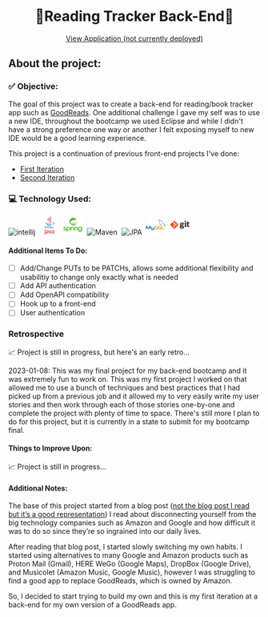 <div align="center">
  <h1>📖Reading Tracker Back-End📖</h1>
  <a href=#>View Application (not currently deployed)</a>
</div>

## About the project:

### ✅ Objective:
The goal of this project was to create a back-end for reading/book tracker app such as [GoodReads](https://www.goodreads.com/). One additional challenge I gave my self was to use a new IDE, throughout the bootcamp we used Eclipse and while I didn't have a strong preference one way or another I felt exposing myself to new IDE would be a good learning experience.

This project is a continuation of previous front-end projects I've done:
- [First Iteration](https://github.com/tjpoo92/library)
- [Second Iteration](https://github.com/tjpoo92/goodreads-clone)

### 💻 Technology Used:
<div>
  <img src="https://upload.wikimedia.org/wikipedia/commons/9/9c/IntelliJ_IDEA_Icon.svg" title="intellij" alt="intellij" width="40" height="40"/>&nbsp;
  <img src="https://github.com/devicons/devicon/blob/master/icons/java/java-original-wordmark.svg" title="Java" alt="Java" width="40" height="40"/>&nbsp;
  <img src="https://github.com/devicons/devicon/blob/master/icons/spring/spring-original-wordmark.svg" title="Spring" alt="Spring" width="40" height="40"/>&nbsp;
  <img src="https://miro.medium.com/v2/resize:fit:450/1*kbSGIVukG6lL7JtAa9wiDA.png" title="Maven" alt="Maven" width="40" height="40"/>&nbsp;
  <img src="https://images.tute.io/media/topics/icons/jpa.png" title="JPA" alt="JPA" width="40" height="40"/>&nbsp;
  <img src="https://github.com/devicons/devicon/blob/master/icons/mysql/mysql-original-wordmark.svg" title="MySQL"  alt="MySQL" width="40" height="40"/>&nbsp;
  <img src="https://github.com/devicons/devicon/blob/master/icons/git/git-original-wordmark.svg" title="Git" **alt="Git" width="40" height="40"/>
</div>

#### Additional Items To Do:

* [ ] Add/Change PUTs to be PATCHs, allows some additional flexibility and usabilitiy to change only exactly what is needed
* [ ] Add API authentication
* [ ] Add OpenAPI compatibility
* [ ] Hook up to a front-end
* [ ] User authentication

### Retrospective

📈 Project is still in progress, but here's an early retro...

2023-01-08:
This was my final project for my back-end bootcamp and it was extremely fun to work on. This was my first project I worked on that allowed me to use a bunch of techniques and best practices that I had picked up from a previous job and it allowed my to very easily write my user stories and then work through each of those stories one-by-one and complete the project with plenty of time to space. There's still more I plan to do for this project, but it is currently in a state to submit for my bootcamp final.

#### Things to Improve Upon:

📈 Project is still in progress...

#### Additional Notes:
The base of this project started from a blog post ([not the blog post I read but it’s a good representation](https://www.vice.com/en/article/ev3qw7/how-to-quit-apple-microsoft-google-facebook-amazon)) I read about disconnecting yourself from the big technology companies such as Amazon and Google and how difficult it was to do so since they’re so ingrained into our daily lives.

After reading that blog post, I started slowly switching my own habits. I started using alternatives to many Google and Amazon products such as Proton Mail (Gmail), HERE WeGo (Google Maps), DropBox (Google Drive), and Musicolet (Amazon Music, Google Music), however I was struggling to find a good app to replace GoodReads, which is owned by Amazon.

So, I decided to start trying to build my own and this is my first iteration at a back-end for my own version of a GoodReads app.
